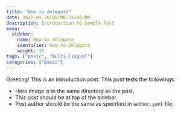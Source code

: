 ```yaml
---
title: "How to delegate"
date: 2022-01-20T08:06:25+06:00
description: Introduction to Sample Post
menu:
  sidebar:
    name: How to delegate
    identifier: how-to-delegate
    weight: 10
tags: ["Basic", "Multi-lingual"]
categories: ["Basic"]
---
```


Greeting! This is an introduction post. This post tests the followings:

- Hero image is in the same directory as the post.
- This post should be at top of the sidebar.
- Post author should be the same as specified in `author.yaml` file.